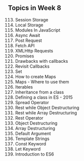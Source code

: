 ## Topics in Week 8
113. Session Storage
112. Local Storage
110. Modules In JavaScript
109. Async Await
108. Post Request
107. Fetch API
106. XMLHttp Requests
105. Promises
104. Drawbacks with callbacks
103. Revisit Callbacks
102. Set
101. How to create Maps
100. Maps - Where to use them
99. Iterables
98. Inheritance from a class
97. Defining a class in ES - 2015
96. Spread Operator
95. Rest while Object Destructuring
94. Rest while Array Destructuring
93. Rest Operator
92. Object Destructuring
91. Array Destructuring
90. Default Argument
89. Template Strings
88. Const Keyword
87. Let Keyword
86. Introduction to ES6